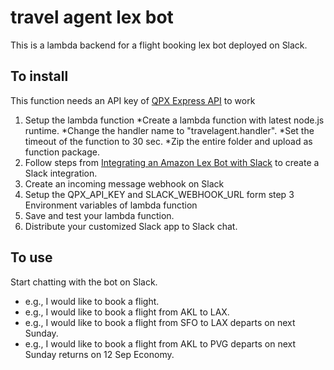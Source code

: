 # travel agent lex bot
This is a lambda backend for a flight booking lex bot deployed on Slack.

## To install
This function needs an API key of [QPX Express API](https://developers.google.com/qpx-express/v1/trips/search) to work

1. Setup the lambda function
  *Create a lambda function with latest node.js runtime.
  *Change the handler name to "travelagent.handler".
  *Set the timeout of the function to 30 sec.
  *Zip the entire folder and upload as function package.
2. Follow steps from [Integrating an Amazon Lex Bot with Slack](http://docs.aws.amazon.com/lex/latest/dg/slack-bot-association.html) to create a Slack integration.
3. Create an incoming message webhook on Slack
4. Setup the QPX_API_KEY and SLACK_WEBHOOK_URL form step 3 Environment variables of lambda function
5. Save and test your lambda function.
6. Distribute your customized Slack app to Slack chat.

## To use
Start chatting with the bot on Slack.
* e.g., I would like to book a flight.
* e.g., I would like to book a flight from AKL to LAX.
* e.g., I would like to book a flight from SFO to LAX departs on next Sunday.
* e.g., I would like to book a flight from AKL to PVG departs on next Sunday returns on 12 Sep Economy.
